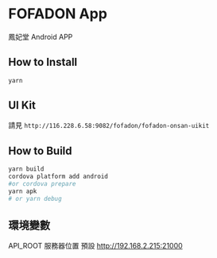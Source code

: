 # FOFADON App

鳳妃堂 Android APP

## How to Install

```bash
yarn
```

## UI Kit

請見 `http://116.228.6.58:9082/fofadon/fofadon-onsan-uikit`

## How to Build

```bash
yarn build
cordova platform add android
#or cordova prepare
yarn apk
# or yarn debug
```

## 環境變數

API_ROOT 服務器位置 預設 http://192.168.2.215:21000
